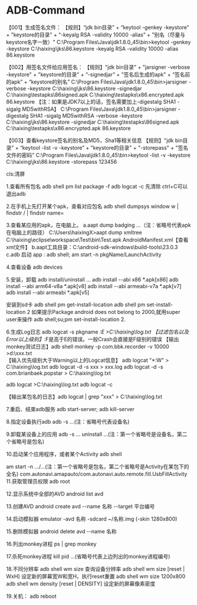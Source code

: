 # ADB-Command

【001】生成签名文件：
【规则】“jdk bin目录” + “keytool -genkey -keystore” + "keystore的目录" + “-keyalg RSA -validity 10000 -alias” + "别名（尽量与keystore名字一致）"
C:\Program Files\Java\jdk1.8.0_45\bin>keytool -genkey -keystore C:\haixing\jks\86.keystore -keyalg RSA -validity 10000 -alias 86.keystore

【002】用签名文件给应用签名：
【规则】"jdk bin目录" + "jarsigner -verbose -keystore" + "keystore的目录" + “-signedjar” + "签名后生成的apk" + “签名前的apk” + “keystore的别名”
C:\Program Files\Java\jdk1.8.0_45\bin>jarsigner -verbose -keystore C:\haixing\jks\86.keystore -signedjar C:\haixing\testapks\86signed.apk 
	C:\haixing\testapks\x86.encrypted.apk 86.keystore
【注：如果是JDK7以上的话，签名需要加上-digestalg SHA1 -sigalg MD5withRSA】
C:\Program Files\Java\jdk1.8.0_45\bin>jarsigner -digestalg SHA1 -sigalg MD5withRSA -verbose -keystore C:\haixing\jks\86.keystore -signedjar C:\haixing\testapks\86signed.apk 
	C:\haixing\testapks\x86.encrypted.apk 86.keystore

【003】查看keystore签名的别名及MD5，Sha1等相关信息
【规则】"jdk bin目录" + “keytool -list -v -keystore” + "keystore的目录" + "-storepass" + "签名文件的密码"
C:\Program Files\Java\jdk1.8.0_45\bin>keytool -list -v -keystore C:\haixing\jks\86.keystore -storepass 123456


cls:清屏

1.查看所有包名
adb shell pm list package -f
adb logcat -c 先清除  ctrl+C可以退出adb

2.在手机上先打开某个apk，查看对应包名
adb shell dumpsys window w | findstr \/ | findstr name=

3.查看某应用的apk，在电脑上。
a.aapt dump badging ...（注：省略号代表apk在电脑上的路径）
C:\Users\haixingX>aapt dump xmltree C:\haixing\eclipse\workspace\Test\bin\Test.apk AndroidManifest.xml【查看xml文件】
b.aapt工具目录：C:\android-sdk-windows\build-tools\23.0.3
c.adb 启动 app : adb shell; am start -n pkgName/LaunchActivity


4.查看设备
adb devices

5.安装，卸载
adb install/uninstall ...
adb install --abi x86 *.apk[x86]
adb install --abi arm64-v8a *.apk[v8]
adb install --abi armeabi-v7a *.apk[v7]
adb install --abi armeabi *.apk[v5]

安装到sd卡
adb shell pm get-install-location 
adb shell pm set-install-location 2
如果提示Package android does not belong to 2000,就用super user来操作
adb shell;su;pm set-install-location 2.

6.生成Log日志
adb logcat -s pkgname *:E >C:\haixing\log.txt 【过滤包名以及Error以上级别】*:F是高于E的错误。一般Crash会直接是F级别的错误
【输出monkey测试日志】adb shell monkey -p com.bbk.recorder -v 10000 >d:\xxx.txt  
【输入优先级别大于Warning以上的Logcat信息】
adb logcat "*:W" > C:\haixing\log.txt
adb logcat -d -s xxx > xxx.log
adb logcat -d -s com.brianbaek.popstar > C:\haixing\log.txt

adb logcat >C:\haixing\log.txt 
adb logcat -c

【输出某包名的日志】adb logcat | grep "xxx" > C:\haixing\log.txt

7.重启、结束adb服务
adb start-server;  adb kill-server

8.指定设备执行adb
adb -s ...(注：省略号代表设备名)

9.卸载某设备上的应用
adb -s ... uninstall ...(注：第一个省略号是设备名，第二个省略号是包名)

10.启动某个应用程序，或者某个Activity
adb shell

am start -n .../...(注：第一个省略号是包名，第二个省略号是Activity在某包下的全名)
com.autonavi.amapauto/com.autonavi.auto.remote.fill.UsbFillActivity
11.获取管理员权限
adb root

12.显示系统中全部的AVD
android list avd

13.创建AVD
android create avd --name 名称 --target 平台编号

14.启动模拟器
emulator -avd 名称 -sdcard ~/名称.img (-skin 1280x800)

15.删除模拟器
android delete avd --name 名称

16.列出monkey进程
ps | grep monkey

17.杀死monkey进程
kill pid ...(省略号代表上边列出的monkey进程编号)

18.不同分辨率
adb shell wm size 查询设备分辨率
adb shell wm size [reset | WxH]  设定新的屏幕宽W和宽H，执行reset重置
adb shell wm size 1200x800
adb shell wm density [reset | DENSITY] 设定新的屏幕像素密度

19.关机： adb reboot




